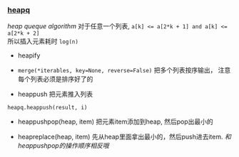 ### [heapq](https://docs.python.org/3/library/heapq.html)
*heap queque algorithm*
对于任意一个列表, `a[k] <= a[2*k + 1] and a[k] <= a[2*k + 2]`  
所以插入元素耗时 `log(n)`  

* heapify
* `merge(*iterables, key=None, reverse=False)`
把多个列表按序输出， 注意每个列表必须是排序好了的

* heappush
把元素推入列表
```
heapq.heappush(result, i)
```

* heappushpop(heap, item)
把元素item添加到heap, 然后pop出最小的

* heapreplace(heap, item)
先从heap里面拿出最小的，然后push进去item. *和heappushpop的操作顺序相反哦*
